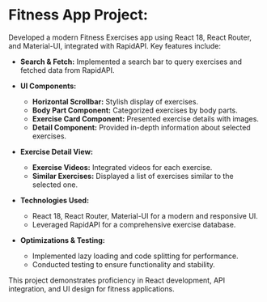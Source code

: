 # Fitness App Project:

Developed a modern Fitness Exercises app using React 18, React Router, and Material-UI, integrated with RapidAPI. Key features include:

- **Search & Fetch:** Implemented a search bar to query exercises and fetched data from RapidAPI.
  
- **UI Components:**
  - **Horizontal Scrollbar:** Stylish display of exercises.
  - **Body Part Component:** Categorized exercises by body parts.
  - **Exercise Card Component:** Presented exercise details with images.
  - **Detail Component:** Provided in-depth information about selected exercises.

- **Exercise Detail View:**
  - **Exercise Videos:** Integrated videos for each exercise.
  - **Similar Exercises:** Displayed a list of exercises similar to the selected one.

- **Technologies Used:**
  - React 18, React Router, Material-UI for a modern and responsive UI.
  - Leveraged RapidAPI for a comprehensive exercise database.

- **Optimizations & Testing:**
  - Implemented lazy loading and code splitting for performance.
  - Conducted testing to ensure functionality and stability.

This project demonstrates proficiency in React development, API integration, and UI design for fitness applications.
